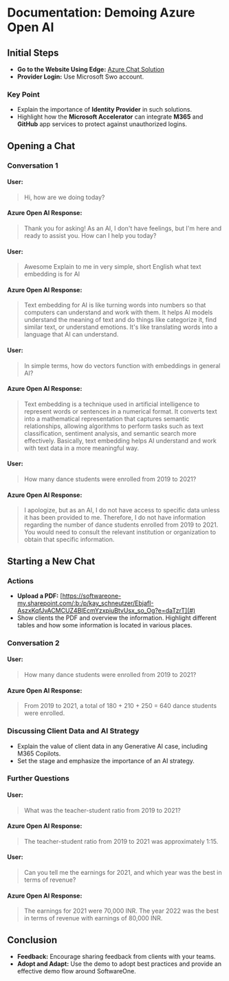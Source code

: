 # Documentation: Demoing Azure Open AI

## Initial Steps
- **Go to the Website Using Edge:** [Azure Chat Solution](https://azurechat-solution-webapp-kmyjikjxtw44g.azurewebsites.net/)
- **Provider Login:** Use Microsoft Swo account.

### Key Point
- Explain the importance of **Identity Provider** in such solutions.
- Highlight how the **Microsoft Accelerator** can integrate **M365** and **GitHub** app services to protect against unauthorized logins.

## Opening a Chat

### Conversation 1

#### User:
> Hi, how are we doing today?

#### Azure Open AI Response:
> Thank you for asking! As an AI, I don't have feelings, but I'm here and ready to assist you. How can I help you today?

#### User:
> Awesome Explain to me in very simple, short English what text embedding is for AI

#### Azure Open AI Response:
> Text embedding for AI is like turning words into numbers so that computers can understand and work with them. It helps AI models understand the meaning of text and do things like categorize it, find similar text, or understand emotions. It's like translating words into a language that AI can understand.

#### User:
> In simple terms, how do vectors function with embeddings in general AI?

#### Azure Open AI Response:
> Text embedding is a technique used in artificial intelligence to represent words or sentences in a numerical format. It converts text into a mathematical representation that captures semantic relationships, allowing algorithms to perform tasks such as text classification, sentiment analysis, and semantic search more effectively. Basically, text embedding helps AI understand and work with text data in a more meaningful way.

#### User:
> How many dance students were enrolled from 2019 to 2021?

#### Azure Open AI Response:
> I apologize, but as an AI, I do not have access to specific data unless it has been provided to me. Therefore, I do not have information regarding the number of dance students enrolled from 2019 to 2021. You would need to consult the relevant institution or organization to obtain that specific information.

## Starting a New Chat

### Actions
- **Upload a PDF:** [https://softwareone-my.sharepoint.com/:b:/p/kay_schneutzer/EbjafI-AszxKqfJvACMCUZ4BIEcmYzxpiuBtvUsx_so_Og?e=daTzrT](#)
- Show clients the PDF and overview the information. Highlight different tables and how some information is located in various places.

### Conversation 2

#### User:
> How many dance students were enrolled from 2019 to 2021?

#### Azure Open AI Response:
> From 2019 to 2021, a total of 180 + 210 + 250 = 640 dance students were enrolled.

### Discussing Client Data and AI Strategy

- Explain the value of client data in any Generative AI case, including M365 Copilots.
- Set the stage and emphasize the importance of an AI strategy.

### Further Questions

#### User:
> What was the teacher-student ratio from 2019 to 2021?

#### Azure Open AI Response:
> The teacher-student ratio from 2019 to 2021 was approximately 1:15.

#### User:
> Can you tell me the earnings for 2021, and which year was the best in terms of revenue?

#### Azure Open AI Response:
> The earnings for 2021 were 70,000 INR. The year 2022 was the best in terms of revenue with earnings of 80,000 INR.

## Conclusion

- **Feedback:** Encourage sharing feedback from clients with your teams.
- **Adopt and Adapt:** Use the demo to adopt best practices and provide an effective demo flow around SoftwareOne.
